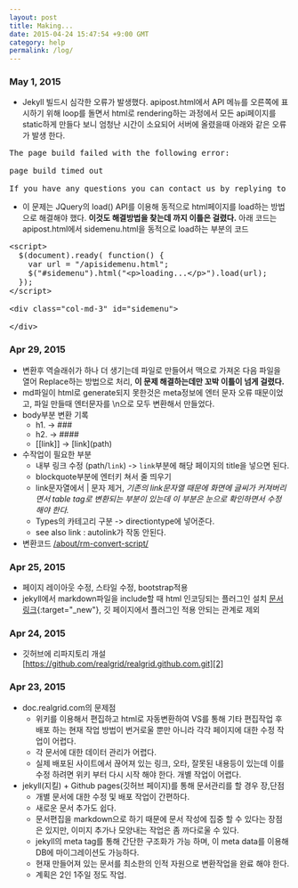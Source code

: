 ```yaml
---
layout: post
title: Making...
date: 2015-04-24 15:47:54 +9:00 GMT
category: help
permalink: /log/
---
```


### May 1, 2015
* Jekyll 빌드시 심각한 오류가 발생했다. apipost.html에서 API 메뉴를 오른쪽에 표시하기 위해 loop를 돌면서 html로 rendering하는 과정에서 모든 api페이지를 static하게 만들다 보니 엄청난 시간이 소요되어 서버에 올렸을때 아래와 같은 오류가 발생 한다.

<pre class="prettyprint">
The page build failed with the following error:

page build timed out

If you have any questions you can contact us by replying to this email.
</pre>

* 이 문제는 JQuery의 load() API를 이용해 동적으로 html페이지를 load하는 방법으로 해결해야 했다. **이것도 해결방법을 찾는데 까지 이틀은 걸렸다.** 아래 코드는 apipost.html에서 sidemenu.html을 동적으로 load하는 부분의 코드

<pre class="prettyprint">
&lt;script&gt;
  $(document).ready( function() {
    var url = &quot;/apisidemenu.html&quot;;
    $(&quot;#sidemenu&quot;).html(&quot;&lt;p&gt;loading...&lt;/p&gt;&quot;).load(url);
  });
&lt;/script&gt;

&lt;div class=&quot;col-md-3&quot; id=&quot;sidemenu&quot;&gt;

&lt;/div&gt;
</pre>


### Apr 29, 2015
* 변환후 역슬래쉬가 하나 더 생기는데 파일로 만들어서 맥으로 가져온 다음 파일을 열어 Replace하는 방법으로 처리, **이 문제 해결하는데만 꼬박 이틀이 넘게 걸렸다.**
* md파일이 html로 generate되지 못한것은 meta정보에 엔터 문자 오류 때문이었고, 파일 만들때 엔터문자를 \n으로 모두 변환해서 만들었다.
* body부분 변환 기록
    * h1. -> ###
    * h2. -> ####
    * \[\[link\]\] -> \[link\]\(path\)
* 수작업이 필요한 부분
    * 내부 링크 수정 (path/`link`) -> `link`부분에 해당 페이지의 title을 넣으면 된다.
    * blockquote부분에 엔터키 쳐서 줄 띄우기
    * link문자열에서 \| 문자 제거, *기존의 link문자열 때문에 화면에 글씨가 커져버리면서 table tag로 변환되는 부분이 있는데 이 부분은 눈으로 확인하면서 수정 해야 한다.*
    * Types의 카테고리 구분 -> directiontype에 넣어준다.
    * see also link : autolink가 작동 안된다.
* 변환코드
    [/about/rm-convert-script/](/about/rm-convert-script/)

### Apr 25, 2015
* 페이지 레이아웃 수정, 스타일 수정, bootstrap적용
* jekyll에서 markdown파일을 include할 때 html 인코딩되는 플러그인 설치 [문서링크][1]{:target="_new"}, 깃 페이지에서 플러그인 적용 안되는 관계로 제외

### Apr 24, 2015
* 깃허브에 리파지토리 개설 [https://github.com/realgrid/realgrid.github.com.git][2]

### Apr 23, 2015
* doc.realgrid.com의 문제점
    * 위키를 이용해서 편집하고 html로 자동변환하여 VS를 통해 기타 편집작업 후 배포 하는 현재 작업 방법이 번거로울 뿐만 아니라 각각 페이지에 대한 수정 작업이 어렵다.
    * 각 문서에 대한 데이터 관리가 어렵다.
    * 실제 배포된 사이트에서 끊어져 있는 링크, 오타, 잘못된 내용등이 있는데 이를 수정 하려면 위키 부터 다시 시작 해야 한다. 개별 작업이 어렵다.
* jekyll(지킬) + Github pages(깃허브 페이지)를 통해 문서관리를 할 경우 장,단점
    * 개별 문서에 대한 수정 및 배포 작업이 간편하다.
    * 새로운 문서 추가도 쉽다.
    * 문서편집을 markdown으로 하기 때문에 문서 작성에 집중 할 수 있다는 장점은 있지만, 이미지 추가나 모양내는 작업은 좀 까다로울 수 있다.
    * jekyll의 meta tag를 통해 간단한 구조화가 가능 하며, 이 meta data를 이용해 DB에 마이그레이션도 가능하다.
    * 현재 만들어져 있는 문서를 최소한의 인적 자원으로 변환작업을 완료 해야 한다.
    * 계획은 2인 1주일 정도 작업.

[1]:	http://wolfslittlestore.be/2013/10/rendering-markdown-in-jekyll/
[2]:	https://github.com/realgrid/realgrid.github.com.git
